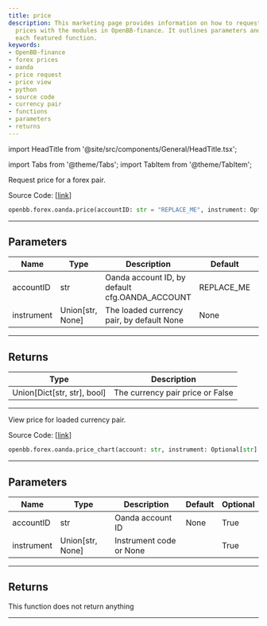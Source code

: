 ```yaml
---
title: price
description: This marketing page provides information on how to request and view forex
  prices with the modules in OpenBB-finance. It outlines parameters and returns for
  each featured function.
keywords:
- OpenBB-finance
- forex prices
- oanda
- price request
- price view
- python
- source code
- currency pair
- functions
- parameters
- returns
---
```


import HeadTitle from '@site/src/components/General/HeadTitle.tsx';

<HeadTitle title="forex.oanda.price - Reference | OpenBB SDK Docs" />

import Tabs from '@theme/Tabs';
import TabItem from '@theme/TabItem';

<Tabs>
<TabItem value="model" label="Model" default>

Request price for a forex pair.

Source Code: [[link](https://github.com/OpenBB-finance/OpenBBTerminal/tree/main/openbb_terminal/forex/oanda/oanda_model.py#L36)]

```python
openbb.forex.oanda.price(accountID: str = "REPLACE_ME", instrument: Optional[str] = None)
```

---

## Parameters

| Name | Type | Description | Default | Optional |
| ---- | ---- | ----------- | ------- | -------- |
| accountID | str | Oanda account ID, by default cfg.OANDA_ACCOUNT | REPLACE_ME | True |
| instrument | Union[str, None] | The loaded currency pair, by default None | None | True |


---

## Returns

| Type | Description |
| ---- | ----------- |
| Union[Dict[str, str], bool] | The currency pair price or False |
---

</TabItem>
<TabItem value="view" label="Chart">

View price for loaded currency pair.

Source Code: [[link](https://github.com/OpenBB-finance/OpenBBTerminal/tree/main/openbb_terminal/forex/oanda/oanda_view.py#L40)]

```python
openbb.forex.oanda.price_chart(account: str, instrument: Optional[str] = "")
```

---

## Parameters

| Name | Type | Description | Default | Optional |
| ---- | ---- | ----------- | ------- | -------- |
| accountID | str | Oanda account ID | None | True |
| instrument | Union[str, None] | Instrument code or None |  | True |


---

## Returns

This function does not return anything

---

</TabItem>
</Tabs>
